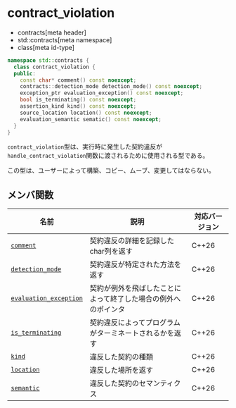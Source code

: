# contract_violation
* contracts[meta header]
* std::contracts[meta namespace]
* class[meta id-type]

```cpp
namespace std::contracts {
  class contract_violation {
  public:
    const char* comment() const noexcept;
    contracts::detection_mode detection_mode() const noexcept;
    exception_ptr evaluation_exception() const noexcept;
    bool is_terminating() const noexcept;
    assertion_kind kind() const noexcept;
    source_location location() const noexcept;
    evaluation_semantic sematic() const noexcept;
  }
}
```

`contract_violation`型は、実行時に発生した契約違反が`handle_contract_violation`関数に渡されるために使用される型である。

この型は、ユーザーによって構築、コピー、ムーブ、変更してはならない。

## メンバ関数
| 名前 | 説明 | 対応バージョン |
| ---- | ---- | ---- |
| [`comment`](contracts/comment.md.nolink) | 契約違反の詳細を記録したchar列を返す | C++26 |
| [`detection_mode`](contracts/detection_mode.md.nolink) | 契約違反が特定された方法を返す | C++26 |
| [`evaluation_exception`](contracts/evaluation_exception.md.nolink) | 契約が例外を飛ばしたことによって終了した場合の例外へのポインタ | C++26 |
| [`is_terminating`](contracts/is_terminating.md.nolink) | 契約違反によってプログラムがターミネートされるかを返す | C++26|
| [`kind`](contracts/kind.md.nolink) | 違反した契約の種類 | C++26|
| [`location`](contracts/location.md.nolink) | 違反した場所を返す | C++26 |
| [`semantic`](contracts/semantic.md.nolink) | 違反した契約のセマンティクス | C++26 |
